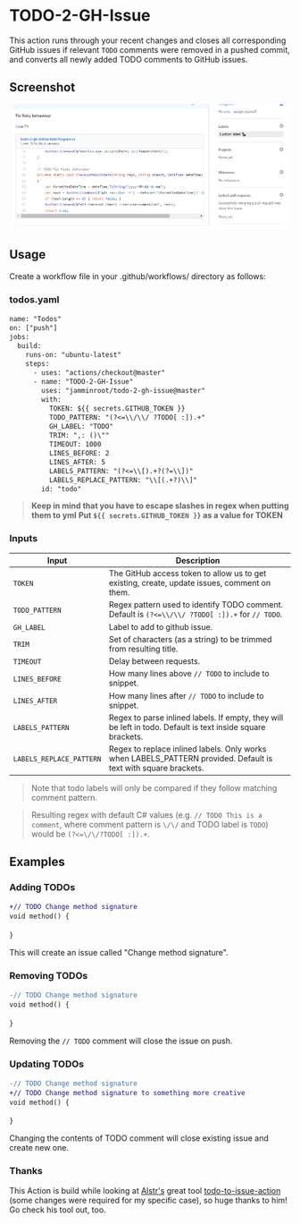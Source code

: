 # TODO-2-GH-Issue

This action runs through your recent changes and closes all corresponding GitHub issues if relevant `TODO` comments were removed in a pushed commit, and converts all newly added TODO comments to GitHub issues.

## Screenshot

![Todo-2-gh-issue result](images/issue.png "Example issue")

## Usage

Create a workflow file in your .github/workflows/ directory as follows:
 
### todos.yaml

    name: "Todos"
    on: ["push"]
    jobs:
      build:
        runs-on: "ubuntu-latest"
        steps:
          - uses: "actions/checkout@master"
          - name: "TODO-2-GH-Issue"
            uses: "jamminroot/todo-2-gh-issue@master"
            with:
              TOKEN: ${{ secrets.GITHUB_TOKEN }}
              TODO_PATTERN: "(?<=\\/\\/ ?TODO[ :]).+"
              GH_LABEL: "TODO"
              TRIM: ",: ()\""
              TIMEOUT: 1000
              LINES_BEFORE: 2
              LINES_AFTER: 5
              LABELS_PATTERN: "(?<=\\[).+?(?=\\])"
              LABELS_REPLACE_PATTERN: "\\[(.+?)\\]"
            id: "todo"
            
> **Keep in mind that you have to escape slashes in regex when putting them to yml**
> **Put `${{ secrets.GITHUB_TOKEN }}` as a value for TOKEN**

### Inputs

| Input    | Description |
|----------|-------------|
| `TOKEN` | The GitHub access token to allow us to get existing, create, update issues, comment on them. |
| `TODO_PATTERN` | Regex pattern used to identify TODO comment. Default is `(?<=\\/\\/ ?TODO[ :]).+` for `// TODO`. |
| `GH_LABEL` | Label to add to github issue. |
| `TRIM` | Set of characters (as a string) to be trimmed from resulting title. |
| `TIMEOUT` | Delay between requests. |
| `LINES_BEFORE` | How many lines above `// TODO` to include to snippet. |
| `LINES_AFTER` | How many lines after `// TODO` to include to snippet. |
| `LABELS_PATTERN` | Regex to parse inlined labels. If empty, they will be left in todo. Default is text inside square brackets. |
| `LABELS_REPLACE_PATTERN` | Regex to replace inlined labels. Only works when LABELS_PATTERN provided. Default is text with square brackets. |


> Note that todo labels will only be compared if they follow matching comment pattern. 

> Resulting regex with default C# values (e.g. `// TODO This is a comment`, where comment pattern is `\/\/` and TODO label is `TODO`) would be `(?<=\/\/?TODO[ :]).+`.

## Examples

### Adding TODOs

```diff
+// TODO Change method signature
void method() {

}
```

This will create an issue called "Change method signature".

### Removing TODOs

```diff
-// TODO Change method signature
void method() {

}
```

Removing the `// TODO` comment will close the issue on push.

### Updating TODOs

```diff
-// TODO Change method signature
+// TODO Change method signature to something more creative
void method() {

}
```

Changing the contents of TODO comment will close existing issue and create new one.


### Thanks

This Action is build while looking at [Alstr's](https://github.com/alstr) great tool [todo-to-issue-action](https://github.com/alstr/todo-to-issue-action) (some changes were required for my specific case), so huge thanks to him!
Go check his tool out, too.

